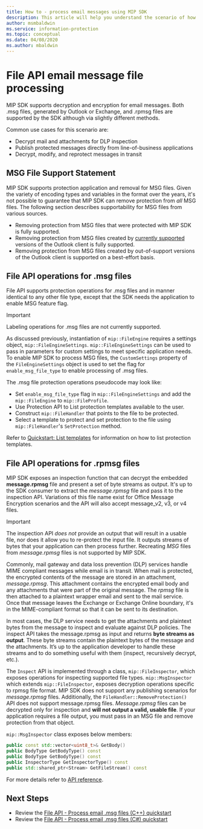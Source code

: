 ```yaml
---
title: How to - process email messages using MIP SDK
description: This article will help you understand the scenario of how to use MIP SDK file API to process .msg and .rpmsg files.
author: msmbaldwin
ms.service: information-protection
ms.topic: conceptual
ms.date: 04/08/2020
ms.author: mbaldwin
---
```


# File API email message file processing

MIP SDK supports decryption and encryption for email messages. Both .msg files, generated by Outlook or Exchange, and .rpmsg files are supported by the SDK although via slightly different methods. 

Common use cases for this scenario are:

- Decrypt mail and attachments for DLP inspection
- Publish protected messages directly from line-of-business applications
- Decrypt, modify, and reprotect messages in transit

## MSG File Support Statement

MIP SDK supports protection application and removal for MSG files. Given the variety of encoding types and variables in the format over the years, it's not possible to guarantee that MIP SDK can remove protection from *all* MSG files. The following section describes supportability for MSG files from various sources.

- Removing protection from MSG files that were protected with MIP SDK is fully supported.
- Removing protection from MSG files created by [currently supported](https://docs.microsoft.com/lifecycle/faq/office#:~:text=For%20Office%202019%2C%20Microsoft%20will%20provide%205%20years,align%20with%20the%20support%20period%20for%20Office%202016.) versions of the Outlook client is fully supported.
- Removing protection from MSG files created by out-of-support versions of the Outlook client is supported on a best-effort basis. 

## File API operations for .msg files

File API supports protection operations for .msg files and in manner identical to any other file type, except that the SDK needs the application to enable MSG feature flag. 

> [!IMPORTANT]
> Labeling operations for .msg files are not currently supported.

As discussed previously, instantiation of `mip::FileEngine` requires a settings object, `mip::FileEngineSettings`. `mip::FileEngineSettings` can be used to pass in parameters for custom settings to meet specific application needs. To enable MIP SDK to process MSG files, the `CustomSettings` property of the `FileEngineSettings` object is used to set the flag for `enable_msg_file_type` to enable processing of .msg files.

The .msg file protection operations pseudocode may look like:

- Set `enable_msg_file_type` flag in `mip::FileEngineSettings` and add the `mip::FileEngine` to `mip::FileProfile`.
- Use Protection API to List protection templates available to the user.
- Construct `mip::FileHandler` that points to the file to be protected.
- Select a template to protect and set protection to the file using `mip::FileHandler`'s `SetProtection` method.

Refer to [Quickstart: List templates](quick-protection-list-templates-cpp.md) for information on how to list protection templates.

## File API operations for .rpmsg files

MIP SDK exposes an inspection function that can decrypt the embedded **message.rpmsg** file and present a set of byte streams as output. It's up to the SDK consumer to extract the *message.rpmsg* file and pass it to the inspection API. Variations of this file name exist for Office Message Encryption scenarios and the API will also accept message_v2, v3, or v4 files. 

> [!IMPORTANT]
> The inspection API *does not* provide an output that will result in a usable file, nor does it allow you to re-protect the input file. It outputs streams of bytes that your application can then process further. Recreating *MSG* files from *message.rpmsg* files is not supported by MIP SDK. 

Commonly, mail gateway and data loss prevention (DLP) services handle MIME compliant messages while email is in transit. When mail is protected, the encrypted contents of the message are stored in an attachment, *message.rpmsg*. This attachment contains the encrypted email body and any attachments that were part of the original message. The *rpmsg* file is then attached to a plaintext wrapper email and sent to the mail service. Once that message leaves the Exchange or Exchange Online boundary, it's in the MIME-compliant format so that it can be sent to its destination.

In most cases, the DLP service needs to get the attachments and plaintext bytes from the message to inspect and evaluate against DLP policies. The inspect API takes the message.rpmsg as input and returns **byte streams as output**. These byte streams contain the plaintext bytes of the message and the attachments. It’s up to the application developer to handle these streams and to do something useful with them (inspect, recursively decrypt, etc.). 

The `Inspect` API is implemented through a class, `mip::FileInspector`, which exposes operations for inspecting supported file types. `mip::MsgInspector` which extends `mip::FileInspector`, exposes decryption operations specific to rpmsg file format. MIP SDK does not support any publishing scenarios for *message.rpmsg* files. Additionally, the `FileHandler::RemoveProtection()` API does not support message.rpmsg files. *Message.rpmsg* files can be decrypted only for inspection and **will not output a valid, usable file**. If your application requires a file output, you must pass in an MSG file and remove protection from that object.  

`mip::MsgInspector` class exposes below members:

```cpp
public const std::vector<uint8_t>& GetBody()
public BodyType GetBodyType() const
public BodyType GetBodyType() const
public InspectorType GetInspectorType() const
public std::shared_ptr<Stream> GetFileStream() const
```

For more details refer to [API reference](./reference/mip-sdk-reference.md).

## Next Steps

- Review the [File API - Process email .msg files (C++) quickstart](quick-email-msg-cpp.md)
- Review the [File API - Process email .msg files (C#) quickstart](quick-email-msg-csharp.md)